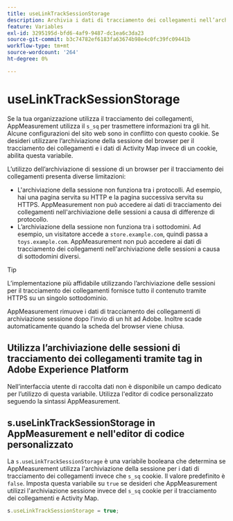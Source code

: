 ```yaml
---
title: useLinkTrackSessionStorage
description: Archivia i dati di tracciamento dei collegamenti nell’archiviazione delle sessioni invece che in un cookie.
feature: Variables
exl-id: 3295195d-bfd6-4af9-9487-dc1ea6c3da23
source-git-commit: b3c74782ef6183fa63674b98e4c0fc39fc09441b
workflow-type: tm+mt
source-wordcount: '264'
ht-degree: 0%

---
```


# useLinkTrackSessionStorage

Se la tua organizzazione utilizza il tracciamento dei collegamenti, AppMeasurement utilizza il `s_sq` per trasmettere informazioni tra gli hit. Alcune configurazioni del sito web sono in conflitto con questo cookie. Se desideri utilizzare l’archiviazione della sessione del browser per il tracciamento dei collegamenti e i dati di Activity Map invece di un cookie, abilita questa variabile.

L’utilizzo dell’archiviazione di sessione di un browser per il tracciamento dei collegamenti presenta diverse limitazioni:

* L&#39;archiviazione della sessione non funziona tra i protocolli. Ad esempio, hai una pagina servita su HTTP e la pagina successiva servita su HTTPS. AppMeasurement non può accedere ai dati di tracciamento dei collegamenti nell&#39;archiviazione delle sessioni a causa di differenze di protocollo.
* L’archiviazione della sessione non funziona tra i sottodomini. Ad esempio, un visitatore accede a `store.example.com`, quindi passa a `toys.example.com`. AppMeasurement non può accedere ai dati di tracciamento dei collegamenti nell&#39;archiviazione delle sessioni a causa di sottodomini diversi.

>[!TIP]
>
>L’implementazione più affidabile utilizzando l’archiviazione delle sessioni per il tracciamento dei collegamenti fornisce tutto il contenuto tramite HTTPS su un singolo sottodominio.

AppMeasurement rimuove i dati di tracciamento dei collegamenti di archiviazione sessione dopo l&#39;invio di un hit ad Adobe. Inoltre scade automaticamente quando la scheda del browser viene chiusa.

## Utilizza l’archiviazione delle sessioni di tracciamento dei collegamenti tramite tag in Adobe Experience Platform

Nell’interfaccia utente di raccolta dati non è disponibile un campo dedicato per l’utilizzo di questa variabile. Utilizza l&#39;editor di codice personalizzato seguendo la sintassi AppMeasurement.

## s.useLinkTrackSessionStorage in AppMeasurement e nell&#39;editor di codice personalizzato

La `s.useLinkTrackSessionStorage` è una variabile booleana che determina se AppMeasurement utilizza l&#39;archiviazione della sessione per i dati di tracciamento dei collegamenti invece che `s_sq` cookie. Il valore predefinito è `false`. Imposta questa variabile su `true` se desideri che AppMeasurement utilizzi l&#39;archiviazione sessione invece del `s_sq` cookie per il tracciamento dei collegamenti e Activity Map.

```js
s.useLinkTrackSessionStorage = true;
```
